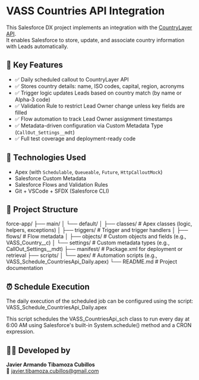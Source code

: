 # VASS Countries API Integration

This Salesforce DX project implements an integration with the [CountryLayer API](https://countrylayer.com/).  
It enables Salesforce to store, update, and associate country information with Leads automatically.

## 🔧 Key Features

- ✅ Daily scheduled callout to CountryLayer API
- ✅ Stores country details: name, ISO codes, capital, region, acronyms
- ✅ Trigger logic updates Leads based on country match (by name or Alpha-3 code)
- ✅ Validation Rule to restrict Lead Owner change unless key fields are filled
- ✅ Flow automation to track Lead Owner assignment timestamps
- ✅ Metadata-driven configuration via Custom Metadata Type (`CallOut_Settings__mdt`)
- ✅ Full test coverage and deployment-ready code

## 🧪 Technologies Used

- Apex (with `Schedulable`, `Queueable`, `Future`, `HttpCalloutMock`)
- Salesforce Custom Metadata
- Salesforce Flows and Validation Rules
- Git + VSCode + SFDX (Salesforce CLI)

## 📁 Project Structure
force-app/
├── main/
│   └── default/
│       ├── classes/           # Apex classes (logic, helpers, exceptions)
│       ├── triggers/          # Trigger and trigger handlers
│       ├── flows/             # Flow metadata
│       ├── objects/           # Custom objects and fields (e.g., VASS_Country__c)
│       └── settings/          # Custom metadata types (e.g., CallOut_Settings__mdt)
├── manifest/                  # Package.xml for deployment or retrieval
├── scripts/
│   └── apex/                  # Automation scripts (e.g., VASS_Schedule_CountriesApi_Daily.apex)
└── README.md                  # Project documentation 


## ⏰ Schedule Execution
The daily execution of the scheduled job can be configured using the script:
VASS_Schedule_CountriesApi_Daily.apex

This script schedules the VASS_CountriesApi_sch class to run every day at 6:00 AM using Salesforce's built-in System.schedule() method and a CRON expression.

## 🧑‍💻 Developed by

**Javier Armando Tibamoza Cubillos**  
📧 [javier.tibamoza.cubillos@gmail.com](mailto:javier.tibamoza.cubillos@gmail.com)
